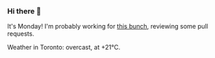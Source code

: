 ### Hi there :wave:

It's Monday! I'm probably working for [this bunch](https://github.com/kohofinancial), reviewing some pull requests.

Weather in Toronto: overcast, at +21°C.
